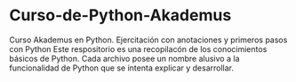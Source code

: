 # Curso-de-Python-Akademus
Curso Akademus en Python. Ejercitación con anotaciones y primeros pasos con Python
Este respositorio es una recopilacón de los conocimientos básicos de Python. Cada archivo posee un nombre alusivo a la funcionalidad de Python que se intenta explicar y desarrollar.

